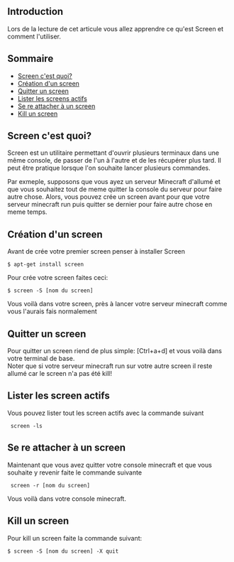 ## Introduction

Lors de la lecture de cet articule vous allez apprendre ce qu'est Screen et comment l'utiliser.

## Sommaire
- [Screen c'est quoi?](#screen-c'est-quoi?)
- [Création d'un screen](#création-d'un-screen?)
- [Quitter un screen](#quitter-un-screen?)
- [Lister les screens actifs](#Lister-les-screen-actifs)
- [Se re attacher à un screen](#se-re-attacher-à-un-screen)
- [Kill un screen](#kill-un-screen)

## Screen c'est quoi?

Screen est un utilitaire permettant d'ouvrir plusieurs terminaux dans une même console, de passer de l'un à l'autre et de les récupérer plus tard. 
Il peut être pratique lorsque l'on souhaite lancer plusieurs commandes.

Par exmeple, supposons que vous ayez un serveur Minecraft d'allumé et que vous souhaitez tout de meme quitter la console du serveur pour faire autre chose. Alors, vous pouvez crée un screen avant pour que votre serveur minecraft run puis quitter se dernier pour faire autre chose en meme temps.

## Création d'un screen

Avant de crée votre premier screen penser à installer Screen
```
$ apt-get install screen
```
 Pour crée votre screen faites ceci:
 
 ```
 $ screen -S [nom du screen]
 ```
 
 Vous voilà dans votre screen, près à lancer votre serveur minecraft comme vous l'aurais fais normalement
 
 ## Quitter un screen
 
 Pour quitter un screen riend de plus simple: [Ctrl+a+d] et vous voilà dans votre terminal de base.  
 Noter que si votre serveur minecraft run sur votre autre screen il reste allumé car le screen n'a pas été kill!
 
 ## Lister les screen actifs
 
 Vous pouvez lister tout les screen actifs avec la commande suivant

```
 screen -ls
 ```
 
 ## Se re attacher à un screen
 
 Maintenant que vous avez quitter votre console minecraft et que vous souhaite y revenir faite le commande suivante
 
```
 screen -r [nom du screen]
```

Vous voilà dans votre console minecraft.

## Kill un screen

Pour kill un screen faite la commande suivant:

```
$ screen -S [nom du screen] -X quit


